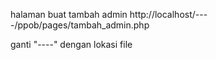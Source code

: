 halaman buat tambah admin http://localhost/----/ppob/pages/tambah_admin.php

ganti "----" dengan lokasi file
